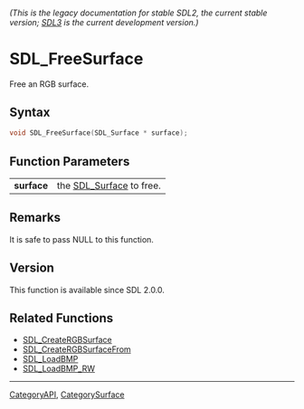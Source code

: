 ###### (This is the legacy documentation for stable SDL2, the current stable version; [SDL3](https://wiki.libsdl.org/SDL3/) is the current development version.)
# SDL_FreeSurface

Free an RGB surface.

## Syntax

```c
void SDL_FreeSurface(SDL_Surface * surface);

```

## Function Parameters

|                 |                                         |
| --------------- | --------------------------------------- |
| **surface**     | the [SDL_Surface](SDL_Surface) to free. |

## Remarks

It is safe to pass NULL to this function.

## Version

This function is available since SDL 2.0.0.

## Related Functions

* [SDL_CreateRGBSurface](SDL_CreateRGBSurface)
* [SDL_CreateRGBSurfaceFrom](SDL_CreateRGBSurfaceFrom)
* [SDL_LoadBMP](SDL_LoadBMP)
* [SDL_LoadBMP_RW](SDL_LoadBMP_RW)

----
[CategoryAPI](CategoryAPI), [CategorySurface](CategorySurface)

